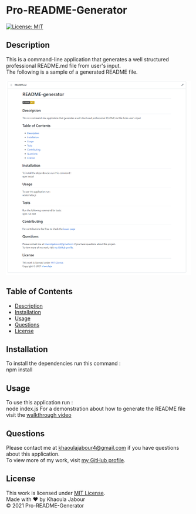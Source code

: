 # Pro-README-Generator

  [![License: MIT](https://img.shields.io/badge/License-MIT-yellow.svg)](https://opensource.org/licenses/MIT)

  ## Description 

  This is a command-line application that generates a well structured professional README.md file from user's input. <br/>
  The following is a sample of a generated README file. <br/><br/>
  ![sample readme](./sample-readme.png)

  ## Table of Contents

  * [Description](#description)
  * [Installation](#installation)
  * [Usage](#usage)
  * [Questions](#questions)
  * [License](#license)
  
  
  ## Installation
  
  To install the dependencies run this command : <br/> npm install
  
  ## Usage 

   To use this application run : <br/> node index.js
   For a demonstration about how to generate the README file visit the [walkthrough video](https://watch.screencastify.com/v/07B5r0omk9mmguGabfSF)

  ## Questions
  
  Please contact me at [khaoulajabour4@gmail.com](mailto:khaoulajabour4@gmail.com) if you have questions about this application. <br/>
  To view more of my work, visit [my GitHub profile](https://github.com/khaoulaja).

  ## License

  This work is licensed under [MIT License](https://opensource.org/licenses/MIT).<br/>
  Made with ❤ by Khaoula Jabour <br/>
  &copy; 2021 Pro-README-Generator


